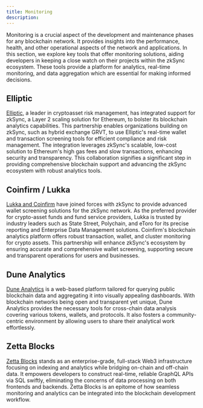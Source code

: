 ```yaml
---
title: Monitoring
description:
---
```


Monitoring is a crucial aspect of the development and maintenance phases for any blockchain
network. It provides insights into the performance, health, and other operational aspects of
the network and applications. In this section, we explore key tools that offer monitoring
solutions, aiding developers in keeping a close watch on their projects within the zkSync
ecosystem. These tools provide a platform for analytics, real-time monitoring, and data
aggregation which are essential for making informed decisions.

## Elliptic

[Elliptic](https://www.elliptic.co/), a leader in cryptoasset risk management, has integrated support for zkSync,
a Layer 2 scaling solution for Ethereum, to bolster its blockchain analytics capabilities.
This partnership enables organizations building on zkSync, such as hybrid exchange GRVT,
to use Elliptic's real-time wallet and transaction screening tools for efficient compliance and risk management.
The integration leverages zkSync's scalable, low-cost solution to Ethereum's high gas fees and slow transactions,
enhancing security and transparency.
This collaboration signifies a significant step in providing comprehensive blockchain support
and advancing the zkSync ecosystem with robust analytics tools.

## Coinfirm / Lukka

[Lukka and Coinfirm](https://lukka.tech/) have joined forces with zkSync to provide advanced wallet screening solutions for the zkSync network.
As the preferred provider for crypto-asset funds and fund service providers, Lukka is trusted by industry leaders such as State Street,
Polychain, and eToro for its precise reporting and Enterprise Data Management solutions.
Coinfirm's blockchain analytics platform offers robust transaction, wallet, and cluster monitoring for crypto assets.
This partnership will enhance zkSync's ecosystem by ensuring accurate and comprehensive wallet screening,
supporting secure and transparent operations for users and businesses.

## Dune Analytics

[Dune Analytics](https://dune.xyz/docs) is a web-based platform tailored for querying public
blockchain data and aggregating it into visually appealing dashboards. With blockchain networks
being open and transparent yet unique, Dune Analytics provides the necessary tools for
cross-chain data analysis covering various tokens, wallets, and protocols. It also fosters a
community-centric environment by allowing users to share their analytical work effortlessly.

## Zetta Blocks

[Zetta Blocks](https://www.zettablock.com/) stands as an enterprise-grade, full-stack Web3
infrastructure focusing on indexing and analytics while bridging on-chain and off-chain data.
It empowers developers to construct real-time, reliable GraphQL APIs via SQL swiftly,
eliminating the concerns of data processing on both frontends and backends. Zetta Blocks is an
epitome of how seamless monitoring and analytics can be integrated into the blockchain
development workflow.
